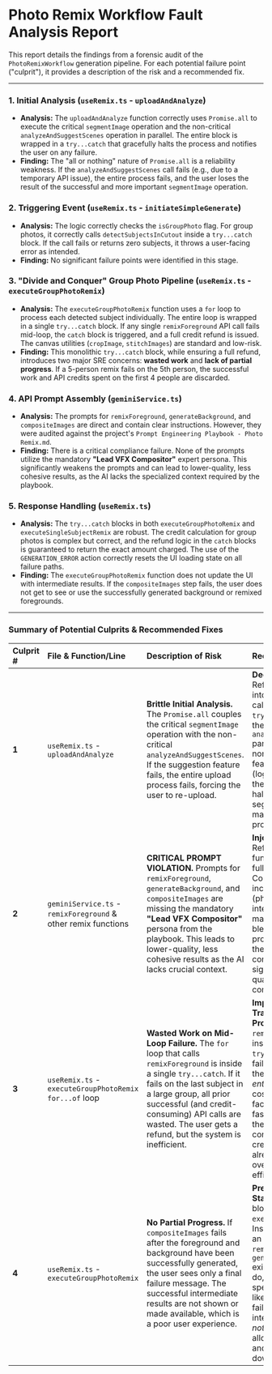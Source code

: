 # Photo Remix Workflow Fault Analysis Report

This report details the findings from a forensic audit of the `PhotoRemixWorkflow` generation pipeline. For each potential failure point ("culprit"), it provides a description of the risk and a recommended fix.

---

### **1. Initial Analysis (`useRemix.ts` - `uploadAndAnalyze`)**

-   **Analysis:** The `uploadAndAnalyze` function correctly uses `Promise.all` to execute the critical `segmentImage` operation and the non-critical `analyzeAndSuggestScenes` operation in parallel. The entire block is wrapped in a `try...catch` that gracefully halts the process and notifies the user on any failure.
-   **Finding:** The "all or nothing" nature of `Promise.all` is a reliability weakness. If the `analyzeAndSuggestScenes` call fails (e.g., due to a temporary API issue), the entire process fails, and the user loses the result of the successful and more important `segmentImage` operation.

### **2. Triggering Event (`useRemix.ts` - `initiateSimpleGenerate`)**

-   **Analysis:** The logic correctly checks the `isGroupPhoto` flag. For group photos, it correctly calls `detectSubjectsInCutout` inside a `try...catch` block. If the call fails or returns zero subjects, it throws a user-facing error as intended.
-   **Finding:** No significant failure points were identified in this stage.

### **3. "Divide and Conquer" Group Photo Pipeline (`useRemix.ts` - `executeGroupPhotoRemix`)**

-   **Analysis:** The `executeGroupPhotoRemix` function uses a `for` loop to process each detected subject individually. The entire loop is wrapped in a single `try...catch` block. If any single `remixForeground` API call fails mid-loop, the `catch` block is triggered, and a full credit refund is issued. The canvas utilities (`cropImage`, `stitchImages`) are standard and low-risk.
-   **Finding:** This monolithic `try...catch` block, while ensuring a full refund, introduces two major SRE concerns: **wasted work** and **lack of partial progress**. If a 5-person remix fails on the 5th person, the successful work and API credits spent on the first 4 people are discarded.

### **4. API Prompt Assembly (`geminiService.ts`)**

-   **Analysis:** The prompts for `remixForeground`, `generateBackground`, and `compositeImages` are direct and contain clear instructions. However, they were audited against the project's `Prompt Engineering Playbook - Photo Remix.md`.
-   **Finding:** There is a critical compliance failure. None of the prompts utilize the mandatory **"Lead VFX Compositor"** expert persona. This significantly weakens the prompts and can lead to lower-quality, less cohesive results, as the AI lacks the specialized context required by the playbook.

### **5. Response Handling (`useRemix.ts`)**

-   **Analysis:** The `try...catch` blocks in both `executeGroupPhotoRemix` and `executeSingleSubjectRemix` are robust. The credit calculation for group photos is complex but correct, and the refund logic in the `catch` blocks is guaranteed to return the exact amount charged. The use of the `GENERATION_ERROR` action correctly resets the UI loading state on all failure paths.
-   **Finding:** The `executeGroupPhotoRemix` function does not update the UI with intermediate results. If the `compositeImages` step fails, the user does not get to see or use the successfully generated background or remixed foregrounds.

---

### **Summary of Potential Culprits & Recommended Fixes**

| Culprit # | File & Function/Line                                    | Description of Risk                                                                                                                                                                                                                                                          | Recommended Fix                                                                                                                                                                                                                                                                                                                                                                                                                           |
| :-------- | :------------------------------------------------------ | :--------------------------------------------------------------------------------------------------------------------------------------------------------------------------------------------------------------------------------------------------------------------------- | :---------------------------------------------------------------------------------------------------------------------------------------------------------------------------------------------------------------------------------------------------------------------------------------------------------------------------------------------------------------------------------------------------------------------------------------- |
| **1**     | `useRemix.ts` - `uploadAndAnalyze`                      | **Brittle Initial Analysis.** The `Promise.all` couples the critical `segmentImage` operation with the non-critical `analyzeAndSuggestScenes`. If the suggestion feature fails, the entire upload process fails, forcing the user to re-upload.                                        | **Decouple the Promises.** Refactor `Promise.all` into two separate `await` calls, each with its own `try...catch` block for the `analyzeAndSuggestScenes` part. This allows the non-critical suggestion feature to fail silently (logging a warning to the console) without halting the core segmentation workflow, making the upload process more resilient.                                                                             |
| **2**     | `geminiService.ts` - `remixForeground` & other remix functions | **CRITICAL PROMPT VIOLATION.** Prompts for `remixForeground`, `generateBackground`, and `compositeImages` are missing the mandatory **"Lead VFX Compositor"** persona from the playbook. This leads to lower-quality, less cohesive results as the AI lacks crucial context. | **Inject the Persona.** Refactor all three functions to prepend the full "Lead VFX Compositor" persona, including its key skills (photorealistic integration, light/color matching, edge blending), to every prompt. This will bring the implementation into compliance and significantly improve the quality of the final composite image. |
| **3**     | `useRemix.ts` - `executeGroupPhotoRemix` `for...of` loop | **Wasted Work on Mid-Loop Failure.** The `for` loop that calls `remixForeground` is inside a single `try...catch`. If it fails on the last subject in a large group, all prior successful (and credit-consuming) API calls are wasted. The user gets a refund, but the system is inefficient. | **Implement Transactional Processing.** Wrap each `remixForeground` call inside the loop in its own `try...catch` block. On failure, immediately stop the loop, refund the *entire* pre-calculated cost, and throw a user-facing error. This "fail fast" approach prevents the system from continuing to spend credits on a job that has already failed, improving overall system efficiency. |
| **4**     | `useRemix.ts` - `executeGroupPhotoRemix`                | **No Partial Progress.** If `compositeImages` fails after the foreground and background have been successfully generated, the user sees only a final failure message. The successful intermediate results are not shown or made available, which is a poor user experience.            | **Preserve Intermediate State.** Modify the `catch` block in `executeGroupPhotoRemix`. Instead of just showing an error, check if `remixedCutoutImage` or `generatedBackground` exist in the state. If they do, dispatch a more specific error message like "Final composition failed, but here are the intermediate results." Do *not* clear these results, allowing the user to see and potentially download them. |